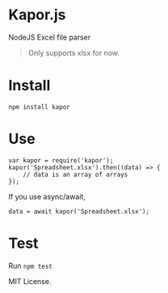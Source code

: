 Kapor.js 
========

NodeJS Excel file parser 

> Only supports xlsx for now.

Install
=======
    npm install kapor

Use
====
    var kapor = require('kapor');
    kapor('Spreadsheet.xlsx').then((data) => {
        // data is an array of arrays
    });
    
If you use async/await, 

    data = await kapor('Spreadsheet.xlsx');
    
Test
=====
Run `npm test`

MIT License.